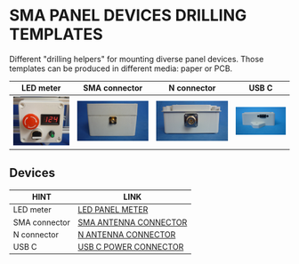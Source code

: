 # SMA PANEL DEVICES DRILLING TEMPLATES

Different "drilling helpers" for mounting diverse panel devices. Those templates can be produced in different media: paper or PCB. 

LED meter                                            |SMA connector                                   | N connector                                | USB C
-----------------------------------------------------|------------------------------------------------|--------------------------------------------|-----------------------------------
![](/led-panel-meter-26x45mm/assets/img/ledpanel.png)|![](/sma-flange-4-holes/assets/img/smapanel.jpg)|![](/n-flange-4-holes/assets/img/npanel.jpg)| ![](/usb-c-power-panel/assets/img/usbcpowerpanel.jpg)

## Devices

| HINT                | LINK                                     
|---------------------|-----------------------------------------------------
| LED meter           | [LED PANEL METER](/led-panel-meter-26x45mm)  
| SMA connector       | [SMA ANTENNA CONNECTOR](/sma-flange-4-holes)  
| N connector         | [N ANTENNA CONNECTOR](/n-flange-4-holes)
| USB C               | [USB C POWER CONNECTOR](/usb-c-power-panel)


